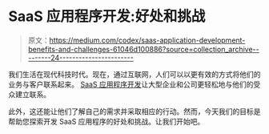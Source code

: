 # SaaS 应用程序开发:好处和挑战

> 原文：<https://medium.com/codex/saas-application-development-benefits-and-challenges-61046d100886?source=collection_archive---------24----------------------->

我们生活在现代科技时代。现在，通过互联网，人们可以以更有效的方式将他们的业务与客户联系起来。 [SaaS 应用程序开发](https://www.clickittech.com/saas-application-development/)让大型企业和公司更轻松地与他们的受众建立联系。

此外，这还能让他们了解自己的需求并采取相应的行动。然而，今天我们的目标是帮助您探索开发 SaaS 应用程序的好处和挑战。让我们开始吧。